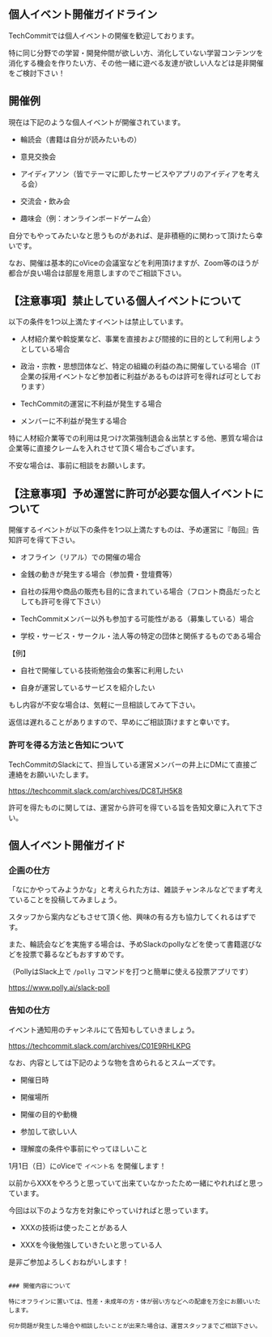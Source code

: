 ## 個人イベント開催ガイドライン

TechCommitでは個人イベントの開催を歓迎しております。

特に同じ分野での学習・開発仲間が欲しい方、消化していない学習コンテンツを消化する機会を作りたい方、その他一緒に遊べる友達が欲しい人などは是非開催をご検討下さい！

## 開催例

現在は下記のような個人イベントが開催されています。

- 輪読会（書籍は自分が読みたいもの）

-  意見交換会

- アイディアソン（皆でテーマに即したサービスやアプリのアイディアを考える会）

- 交流会・飲み会

- 趣味会（例：オンラインボードゲーム会）

自分でもやってみたいなと思うものがあれば、是非積極的に関わって頂けたら幸いです。

なお、開催は基本的にoViceの会議室などを利用頂けますが、Zoom等のほうが都合が良い場合は部屋を用意しますのでご相談下さい。

## 【注意事項】禁止している個人イベントについて

以下の条件を1つ以上満たすイベントは禁止しています。

- 人材紹介業や斡旋業など、事業を直接および間接的に目的として利用しようとしている場合

- 政治・宗教・思想団体など、特定の組織の利益の為に開催している場合（IT企業の採用イベントなど参加者に利益があるものは許可を得れば可としております）

- TechCommitの運営に不利益が発生する場合

- メンバーに不利益が発生する場合

特に人材紹介業等での利用は見つけ次第強制退会＆出禁とする他、悪質な場合は企業等に直接クレームを入れさせて頂く場合もございます。

不安な場合は、事前に相談をお願いします。

## 【注意事項】予め運営に許可が必要な個人イベントについて

開催するイベントが以下の条件を1つ以上満たすものは、予め運営に『毎回』告知許可を得て下さい。

- オフライン（リアル）での開催の場合

- 金銭の動きが発生する場合（参加費・登壇費等）

- 自社の採用や商品の販売も目的に含まれている場合（フロント商品だったとしても許可を得て下さい）

- TechCommitメンバー以外も参加する可能性がある（募集している）場合

- 学校・サービス・サークル・法人等の特定の団体と関係するものである場合

【例】

- 自社で開催している技術勉強会の集客に利用したい

- 自身が運営しているサービスを紹介したい

もし内容が不安な場合は、気軽に一旦相談してみて下さい。

返信は遅れることがありますので、早めにご相談頂けますと幸いです。

### 許可を得る方法と告知について

TechCommitのSlackにて、担当している運営メンバーの井上にDMにて直接ご連絡をお願いいたします。

https://techcommit.slack.com/archives/DC8TJH5K8

許可を得たものに関しては、運営から許可を得ている旨を告知文章に入れて下さい。

## 個人イベント開催ガイド

### 企画の仕方

「なにかやってみようかな」と考えられた方は、雑談チャンネルなどでまず考えていることを投稿してみましょう。

スタッフから案内などもさせて頂く他、興味の有る方も協力してくれるはずです。

また、輪読会などを実施する場合は、予めSlackのpollyなどを使って書籍選びなどを投票で募るなどもおすすめです。

（PollyはSlack上で `/polly` コマンドを打つと簡単に使える投票アプリです）

https://www.polly.ai/slack-poll

### 告知の仕方

イベント通知用のチャンネルにて告知もしていきましょう。

https://techcommit.slack.com/archives/C01E9RHLKPG

なお、内容としては下記のような物を含められるとスムーズです。

- 開催日時

- 開催場所

- 開催の目的や動機

- 参加して欲しい人

- 理解度の条件や事前にやってほしいこと

1月1日（日）にoViceで `イベント名` を開催します！

以前からXXXをやろうと思っていて出来ていなかったため一緒にやれればと思っています。

今回は以下のような方を対象にやっていければと思っています。

- XXXの技術は使ったことがある人

- XXXを今後勉強していきたいと思っている人

是非ご参加よろしくおねがいします！

```

### 開催内容について

特にオフラインに置いては、性差・未成年の方・体が弱い方などへの配慮を万全にお願いいたします。

何か問題が発生した場合や相談したいことが出来た場合は、運営スタッフまでご相談下さい。
